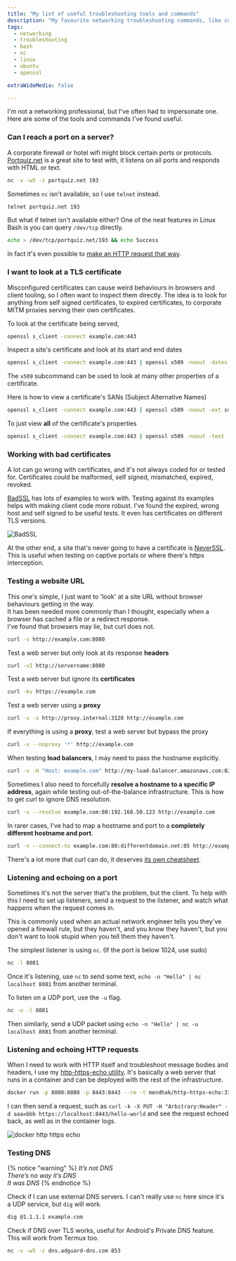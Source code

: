 ```yaml
---
title: "My list of useful troubleshooting tools and commands"
description: "My favourite networking troubleshooting commands, like curl, nc, dig, openssl, etc."
tags:
  - networking
  - troubleshooting
  - bash
  - nc
  - linux
  - ubuntu
  - openssl

extraWideMedia: false

---
```


I'm not a networking professional, but I've often had to impersonate one. Here are some of the tools and commands I've found useful.  

### Can I reach a port on a server?

A corporate firewall or hotel wifi might block certain ports or protocols. [Portquiz.net](http://portquiz.net/) is a great site to test with, it listens on all ports and responds with HTML or text.  

```bash 
nc -v -w5 -z portquiz.net 193
```

Sometimes `nc` isn't available, so I use `telnet` instead. 

```bash
telnet portquiz.net 193
```

But what if telnet isn't available either? One of the neat features in Linux Bash is you can query `/dev/tcp` directly. 

```bash
echo > /dev/tcp/portquiz.net/193 && echo Success
```

In fact it's even possible to [make an HTTP request that way](https://unix.stackexchange.com/a/83927).

### I want to look at a TLS certificate

Misconfigured certificates can cause weird behaviours in browsers and client tooling, so I often want to inspect them directly. The idea is to look for anything from self signed certificates, to expired certificates, to corporate MITM proxies serving their own certificates.  

To look at the certificate being served, 

```bash
openssl s_client -connect example.com:443
```

Inspect a site's certificate and look at its start and end dates

```bash
openssl s_client -connect example.com:443 | openssl x509 -noout -dates
```

The `x509` subcommand can be used to look at many other properties of a certificate.  

Here is how to view a certificate's SANs (Subject Alternative Names)

```bash
openssl s_client -connect example.com:443 | openssl x509 -noout -ext subjectAltName
```

To just view **all** of the certificate's properties

```bash
openssl s_client -connect example.com:443 | openssl x509 -noout -text
```

### Working with bad certificates

A lot can go wrong with certificates, and it's not always coded for or tested for. Certificates could be malformed, self signed, mismatched, expired, revoked.

[BadSSL](https://badssl.com/) has lots of examples to work with. Testing against its examples helps with making client code more robust. I've found the expired, wrong host and self signed to be useful tests. It even has certificates on different TLS versions.  

![BadSSL](/assets/images/networking-cheat-sheet/001.png)

At the other end, a site that's never going to have a certificate is [NeverSSL](https://neverssl.com). This is useful when testing on captive portals or where there's https interception. 

### Testing a website URL

This one's simple, I just want to 'look' at a site URL without browser behaviours getting in the way.  
It has been needed more commonly than I thought, especially when a browser has cached a file or a redirect response.   
I've found that browsers may lie, but curl does not.  

```bash
curl -v http://example.com:8080
```

Test a web server but only look at its response **headers**

```bash
curl -vI http://servername:8080
```

Test a web server but ignore its **certificates**

```bash
curl -kv https://example.com
```

Test a web server using a **proxy**

```bash
curl -v -x http://proxy.internal:3128 http://example.com
```

If everything is using a **proxy**, test a web server but bypass the proxy

```bash
curl -v --noproxy '*' http://example.com
```

When testing **load balancers**, I may need to pass the hostname explicitly. 

```bash
curl -v -H "Host: example.com" http://my-load-balancer.amazonaws.com:8293
```

Sometimes I also need to forcefully **resolve a hostname to a specific IP address**, again while testing out-of-the-balance infrastructure. This is how to get curl to ignore DNS resolution.  

```bash
curl -v --resolve example.com:80:192.168.50.123 http://example.com
```

In rarer cases, I've had to map a hostname and port to a **completely different hostname and port**. 

```bash
curl -v --connect-to example.com:80:differentdomain.net:85 http://example.com 
```


There's a lot more that curl can do, it deserves [its own cheatsheet](https://quickref.me/curl.html).


### Listening and echoing on a port

Sometimes it's not the server that's the problem, but the client. To help with this I need to set up listeners, send a request to the listener, and watch what happens when the request comes in.  

This is commonly used when an actual network engineer tells you they've opened a firewall rule, but they haven't, and you know they haven't, but you don't want to look stupid when you tell them they haven't.  

The simplest listener is using `nc`. (If the port is below 1024, use sudo)

```bash
nc -l 8081
```

Once it's listening, use `nc` to send some text, `echo -n "Hello" | nc localhost 8081` from another terminal.   

To listen on a UDP port, use the `-u` flag.  

```bash
nc -u -l 8081
```

Then similarly, send a UDP packet using `echo -n "Hello" | nc -u localhost 8081` from another terminal.

### Listening and echoing HTTP requests

When I need to work with HTTP itself and troubleshoot message bodies and headers, I use my [http-https-echo utility](https://github.com/mendhak/docker-http-https-echo). It's basically a web server that runs in a container and can be deployed with the rest of the infrastructure.  

```bash
docker run -p 8080:8080 -p 8443:8443 --rm -t mendhak/http-https-echo:33
```

I can then send a request, such as `curl -k -X PUT -H "Arbitrary:Header" -d aaa=bbb https://localhost:8443/hello-world` and see the request echoed back, as well as in the container logs.  

![docker http https echo](/assets/images/docker-http-https-echo/003.png)


### Testing DNS

{% notice "warning" %}
*It’s not DNS  
There’s no way it’s DNS  
It was DNS*
{% endnotice %}


Check if I can use external DNS servers. I can't really use `nc` here since it's a UDP service, but `dig` will work.  

```bash
dig @1.1.1.1 example.com
```

Check if DNS over TLS works, useful for Android's Private DNS feature. This will work from Termux too. 

```bash
nc -v -w5 -z dns.adguard-dns.com 853
```

